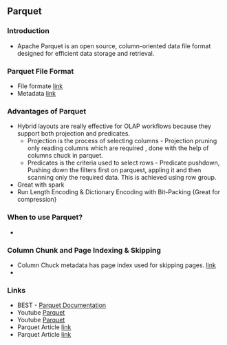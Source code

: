 ## Parquet

### Introduction
* Apache Parquet is an open source, column-oriented data file format designed for efficient data storage and retrieval.

### Parquet File Format
* File formate [link](https://parquet.apache.org/docs/file-format/)
* Metadata [link](https://parquet.apache.org/docs/file-format/metadata/)

### Advantages of Parquet
* Hybrid layouts are really effective for OLAP workflows because they support both projection and predicates.
    * Projection is the process of selecting columns - Projection pruning only reading columns which are required , done with the help of columns chuck in parquet.
    * Predicates is the criteria used to select rows - Predicate pushdown, Pushing down the filters first on parquest, appling it and then scanning only the required data. This is achieved using row group.
* Great with spark 
* Run Length Encoding  &  Dictionary Encoding with Bit-Packing {Great for compression}


### When to use Parquet? 
*



### Column Chunk and Page Indexing & Skipping
* Column Chuck metadata has page index used for skipping pages. [link](https://parquet.apache.org/docs/file-format/data-pages/columnchunks/)
* 

### Links
* BEST - [Parquet Documentation](https://parquet.apache.org/docs/overview/)
* Youtube [Parquet](https://www.youtube.com/watch?v=r2MWkYVomh4)
* Youtube [Parquet](https://www.youtube.com/watch?v=HyfGEbaZaX0)
* Parquet Article [link](https://www.linkedin.com/pulse/all-you-need-know-parquet-file-structure-depth-rohan-karanjawala#:~:text=Each%20block%20in%20the%20parquet,in%20the%20form%20of%20pages.)
* Parquet Article [link](https://towardsdatascience.com/demystifying-the-parquet-file-format-13adb0206705)